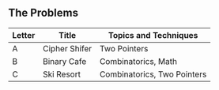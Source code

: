 ## The Problems

|  Letter | Title                     | Topics and Techniques                          |
|---------|---------------------------|-----------------------------|
|  A | Cipher Shifer            | Two Pointers                        |
|  B | Binary Cafe              | Combinatorics, Math                     |
|  C | Ski Resort        | Combinatorics, Two Pointers                    |
